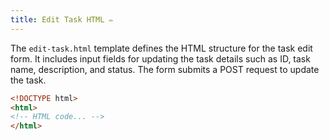 ```yaml
---
title: Edit Task HTML ✏️
---
```


The `edit-task.html` template defines the HTML structure for the task edit form. It includes input fields for updating the task details such as ID, task name, description, and status. The form submits a POST request to update the task.

```html
<!DOCTYPE html>
<html>
<!-- HTML code... -->
</html>
